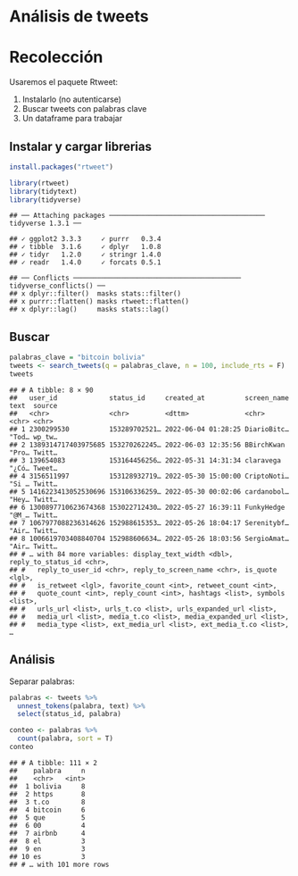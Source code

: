 Análisis de tweets
================

# Recolección

Usaremos el paquete Rtweet:

1.  Instalarlo (no autenticarse)
2.  Buscar tweets con palabras clave
3.  Un dataframe para trabajar

## Instalar y cargar librerias

``` r
install.packages("rtweet")
```

``` r
library(rtweet)
library(tidytext)
library(tidyverse)
```

    ## ── Attaching packages ─────────────────────────────────────── tidyverse 1.3.1 ──

    ## ✓ ggplot2 3.3.3     ✓ purrr   0.3.4
    ## ✓ tibble  3.1.6     ✓ dplyr   1.0.8
    ## ✓ tidyr   1.2.0     ✓ stringr 1.4.0
    ## ✓ readr   1.4.0     ✓ forcats 0.5.1

    ## ── Conflicts ────────────────────────────────────────── tidyverse_conflicts() ──
    ## x dplyr::filter()  masks stats::filter()
    ## x purrr::flatten() masks rtweet::flatten()
    ## x dplyr::lag()     masks stats::lag()

## Buscar

``` r
palabras_clave = "bitcoin bolivia"
tweets <- search_tweets(q = palabras_clave, n = 100, include_rts = F)
tweets
```

    ## # A tibble: 8 × 90
    ##   user_id             status_id     created_at          screen_name text  source
    ##   <chr>               <chr>         <dttm>              <chr>       <chr> <chr> 
    ## 1 2300299530          153289702521… 2022-06-04 01:28:25 DiarioBitc… "Tod… wp_tw…
    ## 2 1389314717403975685 153270262245… 2022-06-03 12:35:56 BBirchKwan  "Pro… Twitt…
    ## 3 139654083           153164456256… 2022-05-31 14:31:34 claravega   "¿Có… Tweet…
    ## 4 3156511997          153128932719… 2022-05-30 15:00:00 CriptoNoti… "Si … Twitt…
    ## 5 1416223413052530696 153106336259… 2022-05-30 00:02:06 cardanobol… "Hey… Twitt…
    ## 6 1300897710623674368 153022712430… 2022-05-27 16:39:11 FunkyHedge  "@M_… Twitt…
    ## 7 1067977088236314626 152988615353… 2022-05-26 18:04:17 Serenitybf… "Air… Twitt…
    ## 8 1006619703408840704 152988606634… 2022-05-26 18:03:56 SergioAmat… "Air… Twitt…
    ## # … with 84 more variables: display_text_width <dbl>, reply_to_status_id <chr>,
    ## #   reply_to_user_id <chr>, reply_to_screen_name <chr>, is_quote <lgl>,
    ## #   is_retweet <lgl>, favorite_count <int>, retweet_count <int>,
    ## #   quote_count <int>, reply_count <int>, hashtags <list>, symbols <list>,
    ## #   urls_url <list>, urls_t.co <list>, urls_expanded_url <list>,
    ## #   media_url <list>, media_t.co <list>, media_expanded_url <list>,
    ## #   media_type <list>, ext_media_url <list>, ext_media_t.co <list>, …

## Análisis

Separar palabras:

``` r
palabras <- tweets %>%
  unnest_tokens(palabra, text) %>%
  select(status_id, palabra)

conteo <- palabras %>%
  count(palabra, sort = T)
conteo
```

    ## # A tibble: 111 × 2
    ##    palabra     n
    ##    <chr>   <int>
    ##  1 bolivia     8
    ##  2 https       8
    ##  3 t.co        8
    ##  4 bitcoin     6
    ##  5 que         5
    ##  6 00          4
    ##  7 airbnb      4
    ##  8 el          3
    ##  9 en          3
    ## 10 es          3
    ## # … with 101 more rows
